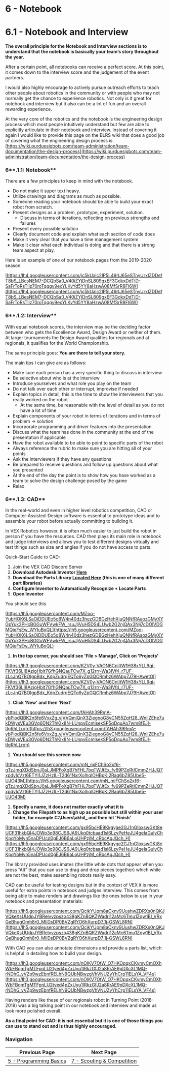# 6 - Notebook

# 6.1 - Notebook and Interview

**The overall principle for the Notebook and Interview sections is to understand that the notebook is basically your team’s story throughout the year.**

After a certain point, all notebooks can receive a perfect score. At this point, it comes down to the interview score and the judgement of the event partners.

I would also highly encourage to actively pursue outreach efforts to teach other people about robotics in the community or with people who may not normally get the chance to experience robotics. Not only is it great for notebook and interview but it also can be a lot of fun and an overall rewarding experience.

At the very core of the robotics and the notebook is the engineering design process which most people intuitively understand but few are able to explicitly articulate in their notebook and interview. Instead of covering it again I would like to provide this page on the BLRS wiki that does a good job of covering what the engineering design process is: [https://wiki.purduesigbots.com/team-administration/team-documentation/the-design-process](https://wiki.purduesigbots.com/team-administration/team-documentation/the-design-process)

### 6**.1.1: Notebook**

There are a few principles to keep in mind with the notebook.

- Do not make it super text heavy.
- Utilize drawings and diagrams as much as possible.
- Someone reading your notebook should be able to build your exact robot from scratch.
- Present designs as a problem, prototype, experiment, solution.
    - Discuss in terms of iterations, reflecting on previous strengths and failures
- Present every possible solution
- Clearly document code and explain what each section of code does
- Make it very clear that you have a time management system
- Make it clear what each individual is doing and that there is a strong team aspect at play.

Here is an example of one of our notebook pages from the 2019-2020 season.

[https://lh4.googleusercontent.com/jc5kUalc2IP5L49rIJ65eSTnyUrxIZDDefT8bS_LBesNEM7-DCQbSa0_V40iZYjDnSL809gxEF3GdkxDdTiD-SaFrToRsTIiz70roTqqgv9exYLKvYd5YY8aHzwA08MfSrR8FI6W](https://lh4.googleusercontent.com/jc5kUalc2IP5L49rIJ65eSTnyUrxIZDDefT8bS_LBesNEM7-DCQbSa0_V40iZYjDnSL809gxEF3GdkxDdTiD-SaFrToRsTIiz70roTqqgv9exYLKvYd5YY8aHzwA08MfSrR8FI6W)

### 6**.1.2: Interview**

With equal notebook scores, the interview may be the deciding factor between who gets the Excellence Award, Design Award or neither of them. At larger tournaments the Design Award qualifies for regionals and at regionals, it qualifies for the World Championship.

The same principle goes: **You are there to tell your story.**

The main tips I can give are as follows:

- Make sure each person has a very specific thing to discuss in interview
- Be selective about who is at the interview
- Introduce yourselves and what role you play on the team
- Do not talk over each other or interrupt, improvise if needed
- Explain topics in detail, this is the time to show the interviewers that you really worked on the robot
    - At the same time, be reasonable with the level of detail as you do not have a lot of time
- Explain components of your robot in terms of iterations and in terms of problem -> solution
- Incorporate programming and driver features into the presentation
- Discuss what the team has done in the community at the end of the presentation if applicable
- Have the robot available to be able to point to specific parts of the robot
- Always reference the rubric to make sure you are hitting all of your points
- Ask the interviewers if they have any questions
- Be prepared to receive questions and follow up questions about what you presented
- At the end of the day the point is to show how you have worked as a team to solve the design challenge posed by the game
- Relax

### 6**.1.3: CAD**

In the real-world and even in higher level robotics competition, CAD or Computer-Assisted-Design software is essential to prototype ideas and to assemble your robot before actually committing to building it.

In VEX Robotics however, it is often much easier to just build the robot in person if you have the resources. CAD then plays its main role in notebook and judge interviews and allows you to test different designs virtually and test things such as size and angles if you do not have access to parts. 

Quick-Start Guide to CAD:

1. Join the VEX CAD Discord Server
2. **Download Autodesk Inventor [Here](https://www.autodesk.com/education/free-software/inventor-professional)**
3. **Download the Parts Library [Located Here](https://drive.google.com/drive/folders/1QxJCDOdesCTICRlTgWQu7QYpOfiOrxOq) (this is one of many different part libraries)**
4. **Configure Inventor to Automatically Recognize + Locate Parts**
5. **Open Inventor**

You should see this

[https://lh5.googleusercontent.com/MZoo-YubHOK6LSaOiDDUEo5o8W4n40dz3hezGDBGzHehXjuQNNfRAaozGMyXYGpYuk3PHcBGGuWFVwkFW_rsuJljVuH5DS4LUwb2G2njQAx3Nij7cDOlVDGMQjeFsEw_WYIuBoQL](https://lh5.googleusercontent.com/MZoo-YubHOK6LSaOiDDUEo5o8W4n40dz3hezGDBGzHehXjuQNNfRAaozGMyXYGpYuk3PHcBGGuWFVwkFW_rsuJljVuH5DS4LUwb2G2njQAx3Nij7cDOlVDGMQjeFsEw_WYIuBoQL)

1. **In the top corner, you should see 'File > Manage', Click on 'Projects'**

[https://lh3.googleusercontent.com/KZV0y-VAON6CnlItW1H38xYLL9qi-FKVf36LI8AzigHblt7GfhGNQauTCw7X_g12rrr-Wa3IVf4_r7UF-zLcJnQ7BOIgpBdx_KdpZudrqEQTo6yZpGQCRmhz6WAbp7J79HAwetOl](https://lh3.googleusercontent.com/KZV0y-VAON6CnlItW1H38xYLL9qi-FKVf36LI8AzigHblt7GfhGNQauTCw7X_g12rrr-Wa3IVf4_r7UF-zLcJnQ7BOIgpBdx_KdpZudrqEQTo6yZpGQCRmhz6WAbp7J79HAwetOl)

1. **Click 'New' and then 'Next'**

[https://lh3.googleusercontent.com/fAHAh39RmA-ybPiodQBK2n5fe6VxxZg_yjVVQmjQnX3ZiegnoG8yCN55ZqH28_WnjiZEhe7ukDWysVEu3GVq6DN2ThKIx8N-LUnpvEcmlsekSP5qDquAo7wm8fEJI-tIgRhLLrqh](https://lh3.googleusercontent.com/fAHAh39RmA-ybPiodQBK2n5fe6VxxZg_yjVVQmjQnX3ZiegnoG8yCN55ZqH28_WnjiZEhe7ukDWysVEu3GVq6DN2ThKIx8N-LUnpvEcmlsekSP5qDquAo7wm8fEJI-tIgRhLLrqh)

1. **You should see this screen now**

[https://lh5.googleusercontent.com/mN_miFChSo2xf6-gTzJmqXDdSbnJ0aLJMPFoXgB7hFHL7bqTWJtEx_fv69PZeRtlCmmZHJJQ7xpdvIcVzt6ETYj1JZzHzIL-T2d61NxrXolhqlOHBpKi2Raq6bZ85Ube5-UJO43M](https://lh5.googleusercontent.com/mN_miFChSo2xf6-gTzJmqXDdSbnJ0aLJMPFoXgB7hFHL7bqTWJtEx_fv69PZeRtlCmmZHJJQ7xpdvIcVzt6ETYj1JZzHzIL-T2d61NxrXolhqlOHBpKi2Raq6bZ85Ube5-UJO43M)

1. **Specify a name, it does not matter exactly what it is**
2. **Change the Filepath to as high up as possible but still within your user folder, for example C:\Users\akhil_ and then hit 'Finish'**

[https://lh5.googleusercontent.com/gx95bcHE9Kkgyge2GJ1nGIbxswGKt8eUCF31hkbQI4JOWp3q98CJS6JA9Ukq0tcbaad1sl6LzyPeHeJU4geIaGulyChKpqYoMvn5naDPUcd0gEJ6B6aLoUHPzjM_cRbcAgJQch_H](https://lh5.googleusercontent.com/gx95bcHE9Kkgyge2GJ1nGIbxswGKt8eUCF31hkbQI4JOWp3q98CJS6JA9Ukq0tcbaad1sl6LzyPeHeJU4geIaGulyChKpqYoMvn5naDPUcd0gEJ6B6aLoUHPzjM_cRbcAgJQch_H)

The library provided uses imates (the little white dots that appear when you press “Alt” that you can use to drag and drop pieces together) which while are not the best, make assembling robots really easy.

CAD can be useful for testing designs but in the context of VEX it is more useful for extra points in notebook and judges interview. This comes from being able to make renders and drawings like the ones below to use in your notebook and presentation materials:

[https://lh5.googleusercontent.com/QcikYUpm8aCknv9UushwZDRXs0nQKJVQkeXsUUdpJYBRelvvzpszo438gKZnBQKZWadri12aMc6Tmu1Zqw1BI_VRxGeBhugOmh8r0_MIiDsDP0BVZgRYO6hXurpD7_1j-GSWL8RN](https://lh5.googleusercontent.com/QcikYUpm8aCknv9UushwZDRXs0nQKJVQkeXsUUdpJYBRelvvzpszo438gKZnBQKZWadri12aMc6Tmu1Zqw1BI_VRxGeBhugOmh8r0_MIiDsDP0BVZgRYO6hXurpD7_1j-GSWL8RN)

With CAD you can also annotate dimensions and provide a parts list, which is helpful in detailing how to build your design.

[https://lh3.googleusercontent.com/nOIKV7OtW_O7HKOpqxCKymyCmOXhWbFBqmTgMTFpnLU2tyed4pZxUyu1IRkzGfJ2a8RrAE9pDXcXL1MQ-rNDhG_vVZp9wzEbnfRELhN9QUbNBwzgVhVNUZyYhCrp11ELsYA_VF4s](https://lh3.googleusercontent.com/nOIKV7OtW_O7HKOpqxCKymyCmOXhWbFBqmTgMTFpnLU2tyed4pZxUyu1IRkzGfJ2a8RrAE9pDXcXL1MQ-rNDhG_vVZp9wzEbnfRELhN9QUbNBwzgVhVNUZyYhCrp11ELsYA_VF4s)

Having renders like these of our regionals robot in Turning Point (2018-2019) was a big talking point in our notebook and interview and made us look more polished overall.

**As a final point for CAD: it is not essential but it is one of those things you can use to stand out and is thus highly encouraged.**

### Navigation

| Previous Page | Next Page |
| ----------- | ----------- |
| [5 - Programming Basics](5_Programming_Basics.md) | [7 - Scouting & Competition](7_Scouting_Competition.md)  |